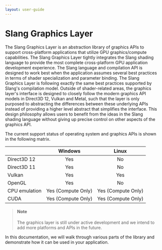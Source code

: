 ```yaml
---
layout: user-guide
---
```


Slang Graphics Layer
=============

The Slang Graphics Layer is an abstraction library of graphics APIs to support cross-platform applications that utilize GPU graphics/compute capabilities. The Slang Graphics Layer tightly integrates the Slang shading language to provide the most complete cross-platform GPU application development experience. The Slang language and compilation API is designed to work best when the application assumes several best practices in terms of shader specialization and parameter binding. The Slang Graphics Layer is following exactly the same best practices supported by Slang's compilation model. Outside of shader-related areas, the graphics layer's interface is designed to closely follow the modern graphics API models in Direct3D 12, Vulkan and Metal, such that the layer is only purposed to abstracting the differences between these underlying APIs instead of providing a higher level abstract that simplifies the interface. This design philosophy allows users to benefit from the ideas in the Slang shading language without giving up precise control on other aspects of the graphics API.

The current support status of operating system and graphics APIs is shown in the following matrix.

|               | Windows            | Linux              |
| :------------ | :----------------: | :----------------: |
| Direct3D 12   | Yes                | No                 |
| Direct3D 11   | Yes                | No                 |
| Vulkan        | Yes                | Yes                |
| OpenGL        | Yes                | No                 |
| CPU emulation | Yes (Compute Only) | Yes (Compute Only) |
| CUDA          | Yes (Compute Only) | Yes (Compute Only) |


> #### Note
> The graphics layer is still under active development and we intend to add more platforms and APIs in the future.

In this documentation, we will walk through various parts of the library and demonstrate how it can be used in your application.